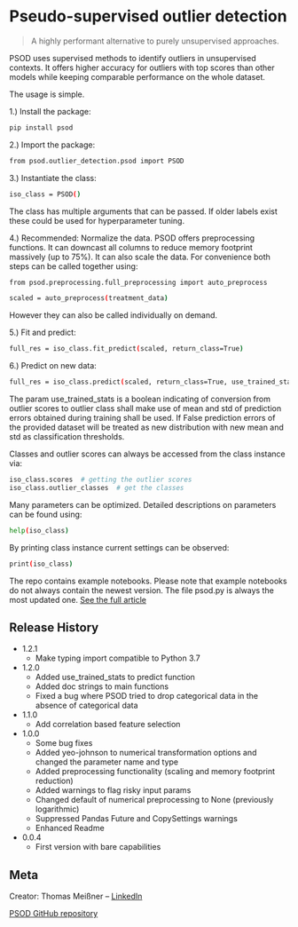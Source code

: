 # Pseudo-supervised outlier detection

> A highly performant alternative to purely unsupervised approaches.

PSOD uses supervised methods to identify outliers in unsupervised contexts. It offers higher accuracy for outliers
with top scores than other models while keeping comparable performance on the whole dataset.

The usage is simple.

1.) Install the package:
```sh
pip install psod
```

2.) Import the package:
```sh
from psod.outlier_detection.psod import PSOD
```

3.) Instantiate the class:
```sh
iso_class = PSOD()
```
The class has multiple arguments that can be passed. If older labels exist these could be used
for hyperparameter tuning.

4.) Recommended: Normalize the data. PSOD offers preprocessing functions. It can downcast all
columns to reduce memory footprint massively (up to 75%). It can also scale the data. For
convenience both steps can be called together using:
```sh
from psod.preprocessing.full_preprocessing import auto_preprocess

scaled = auto_preprocess(treatment_data)
```
However they can also be called individually on demand.

5.) Fit and predict:
```sh
full_res = iso_class.fit_predict(scaled, return_class=True)
```

6.) Predict on new data:
```sh
full_res = iso_class.predict(scaled, return_class=True, use_trained_stats=True)
```
The param use_trained_stats is a boolean indicating of conversion from outlier scores to outlier class
shall make use of mean and std of prediction errors obtained during training shall be used. 
If False prediction errors of the provided dataset will be treated as new distribution 
with new mean and std as classification thresholds.

Classes and outlier scores can always be accessed from the class instance via:
```sh
iso_class.scores  # getting the outlier scores
iso_class.outlier_classes  # get the classes
```
Many parameters can be optimized. Detailed descriptions on parameters can be found using:
```sh
help(iso_class)
```
By printing class instance current settings can be observed:
```sh
print(iso_class)
```

The repo contains example notebooks. Please note that example notebooks do not always contain the newest version. 
The file psod.py is always the most updated one.
[See the full article](https://medium.com/@thomasmeissnerds)

## Release History

* 1.2.1
    * Make typing import compatible to Python 3.7
* 1.2.0
    * Added use_trained_stats to predict function
    * Added doc strings to main functions
    * Fixed a bug where PSOD tried to drop categorical data in the absence of categorical data
* 1.1.0
    * Add correlation based feature selection
* 1.0.0
    * Some bug fixes
    * Added yeo-johnson to numerical transformation options and changed the parameter name and type
    * Added preprocessing functionality (scaling and memory footprint reduction)
    * Added warnings to flag risky input params
    * Changed default of numerical preprocessing to None (previously logarithmic)
    * Suppressed Pandas Future and CopySettings warnings
    * Enhanced Readme
* 0.0.4
    * First version with bare capabilities


## Meta

Creator: Thomas Meißner – [LinkedIn](https://www.linkedin.com/in/thomas-mei%C3%9Fner-m-a-3808b346)

[PSOD GitHub repository](https://github.com/ThomasMeissnerDS/PSOD)